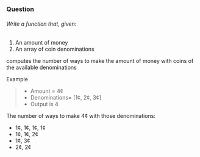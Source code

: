 ### Question

###### Write a function that, given:

1. An amount of money
2. An array of coin denominations

computes the number of ways to make the amount of money with coins of the available denominations

Example

> - Amount = 4¢
> - Denominations= [1¢, 2¢, 3¢]
> - Output is 4

The number of ways to make 4¢ with those denominations:

- 1¢, 1¢, 1¢, 1¢
- 1¢, 1¢, 2¢
- 1¢, 3¢
- 2¢, 2¢
